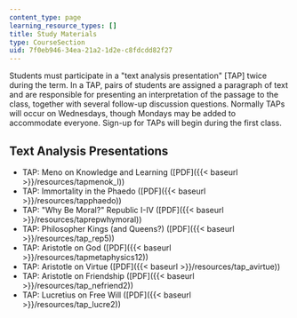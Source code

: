 ```yaml
---
content_type: page
learning_resource_types: []
title: Study Materials
type: CourseSection
uid: 7f0eb946-34ea-21a2-1d2e-c8fdcdd82f27
---
```


Students must participate in a "text analysis presentation" \[TAP\] twice during the term. In a TAP, pairs of students are assigned a paragraph of text and are responsible for presenting an interpretation of the passage to the class, together with several follow-up discussion questions. Normally TAPs will occur on Wednesdays, though Mondays may be added to accommodate everyone. Sign-up for TAPs will begin during the first class.

Text Analysis Presentations
---------------------------

*   TAP: Meno on Knowledge and Learning ([PDF]({{< baseurl >}}/resources/tapmenok_l))
*   TAP: Immortality in the Phaedo ([PDF]({{< baseurl >}}/resources/tapphaedo))
*   TAP: "Why Be Moral?" Republic I-IV ([PDF]({{< baseurl >}}/resources/taprepwhymoral))
*   TAP: Philosopher Kings (and Queens?) ([PDF]({{< baseurl >}}/resources/tap_rep5))
*   TAP: Aristotle on God ([PDF]({{< baseurl >}}/resources/tapmetaphysics12))
*   TAP: Aristotle on Virtue ([PDF]({{< baseurl >}}/resources/tap_avirtue))
*   TAP: Aristotle on Friendship ([PDF]({{< baseurl >}}/resources/tap_nefriend2))
*   TAP: Lucretius on Free Will ([PDF]({{< baseurl >}}/resources/tap_lucre2))
